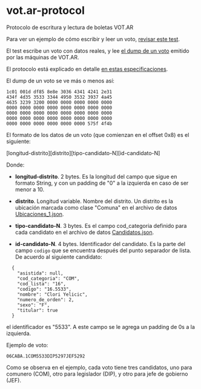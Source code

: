 # vot.ar-protocol

Protocolo de escritura y lectura de boletas VOT.AR

Para ver un ejemplo de cómo escribir y leer un voto, [revisar este
test](src/test/java/com/github/prometheus/votar/protocol/ProtocolTest.java).

El test escribe un voto con datos reales, y lee [el dump de un
voto](src/test/resources/original-vote.bin) emitido por las máquinas de VOT.AR.

El protocolo está explicado en detalle [en estas especificaciones](
http://justpaste.it/MSAapk).

El dump de un voto se ve más o menos así:

```
1c01 001d df85 8e8e 3036 4341 4241 2e31
434f 4d35 3533 3344 4950 3532 3937 4a45
4635 3239 3200 0000 0000 0000 0000 0000
0000 0000 0000 0000 0000 0000 0000 0000
0000 0000 0000 0000 0000 0000 0000 0000
0000 0000 0000 0000 0000 0000 0000 0000
0000 0000 0000 0000 0000 0000 575f 4f4b
```

El formato de los datos de un voto (que comienzan en el offset 0x8) es el
siguiente:

[longitud-distrito][distrito][tipo-candidato-N][id-candidato-N]

Donde:

* **longitud-distrito**. 2 bytes. Es la longitud del campo que sigue en formato
String, y con un padding de "0" a la izquierda en caso de ser menor a 10.

* **distrito**. Longitud variable. Nombre del distrito. Un distrito es la
ubicación marcada como clase "Comuna" en el archivo de datos
[Ubicaciones_1.json](src/test/resources/data/Ubicaciones_1.json).

* **tipo-candidato-N**. 3 bytes. Es el campo cod_categoria definido para cada
candidato en el archivo de datos [Candidatos.json](
src/test/resources/data/CABA.1/Candidatos.json).

* **id-candidato-N**. 4 bytes. Identificador del candidato. Es la parte del
campo ```codigo``` que se encuentra después del punto separador de lista. De
acuerdo al siguiente candidato:

```
  {
    "asistida": null, 
    "cod_categoria": "COM", 
    "cod_lista": "16", 
    "codigo": "16.5533", 
    "nombre": "Clori Yelicic", 
    "numero_de_orden": 2, 
    "sexo": "F", 
    "titular": true
  }
```

el identificador es "5533". A este campo se le agrega un padding de 0s a la
izquierda.

Ejemplo de voto:

```
06CABA.1COM5533DIP5297JEF5292
```

Como se observa en el ejemplo, cada voto tiene tres candidatos, uno para
comunero (COM), otro para legislador (DIP), y otro para jefe de gobierno (JEF).
